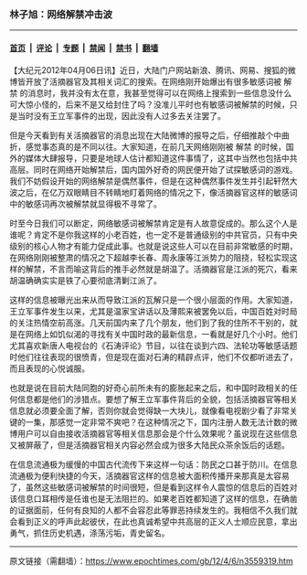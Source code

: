 ### 林子旭：网络解禁冲击波

---

#### [首页](../../../..?n3559319) &nbsp;|&nbsp; [评论](../../../../../epoch-comment?n3559319) &nbsp;|&nbsp; [专题](../../../../../epoch-special?n3559319) &nbsp;|&nbsp; [禁闻](../../../../../epoch-news?n3559319) &nbsp;|&nbsp; [禁书](../../../../../books?n3559319) &nbsp;|&nbsp; [翻墙](https://github.com/gfw-breaker/nogfw/blob/master/README.md?n3559319)


<div class="post_content" id="artbody" itemprop="articleBody">
 <!-- article content begin -->
 <p>
  【大纪元2012年04月06日讯】近日，大陆门户网站新浪、腾讯、网易、搜狐的微博皆开放了活摘器官及其相关词汇的搜索。在网络刚开始爆出有很多敏感词被
  <ok href="https://www.epochtimes.com/gb/tag/%E8%A7%A3%E7%A6%81.html">
   解禁
  </ok>
  的消息时，我并没有太在意，我甚至觉得可以在网络上搜索到一些信息没什么可大惊小怪的，后来不是又给封住了吗？没准儿平时也有敏感词被解禁的时候，只是当时没有王立军事件的出现，因此没有人过多去关注罢了。
 </p>
 <p>
  但是今天看到有关活摘器官的消息出现在大陆微博的报导之后，仔细推敲个中曲折，感觉事态真的是不同以往。大家知道，在前几天网络刚刚被
  <ok href="https://www.epochtimes.com/gb/tag/%E8%A7%A3%E7%A6%81.html">
   解禁
  </ok>
  的时候，国外的媒体大肆报导，只要是地球人估计都知道这件事情了，这其中当然也包括中共高层。同时在网络开始解禁后，国内国外好奇的网民便开始了试探敏感词的游戏。我们不妨假设开始的网络解禁是偶然事件，但是在这种偶然事件发生并引起轩然大波之后，在亿万双眼睛目不转睛地盯着网络的情况之下，像活摘器官这样的敏感词中的敏感词再次被解禁就显得极不寻常了。
 </p>
 <p>
  时至今日我们可以断定，网络敏感词被解禁肯定是有人故意促成的。那么这个人是谁呢？肯定不是你我这样的小老百姓，也一定不是普通级别的中共官员，只有中央级别的核心人物才有能力促成此事。也就是说这些人可以在目前非常敏感的时期，在网络刚刚被整肃的情况之下超越李长春、周永康等江派势力的阻挠，轻松实现这样的解禁，不言而喻这背后的推手必然就是胡温了。活摘器官是江派的死穴，看来胡温确确实实是铁了心要彻底清剿江派了。
 </p>
 <p>
  这样的信息被曝光出来从而导致江派的瓦解只是一个很小层面的作用。大家知道，王立军事件发生以来，尤其是温家宝讲话以及薄熙来被罢免以后，中国百姓对时局的关注热情空前高涨。几天前国内来了几个朋友，他们到了我的住所不干别的，就是在网络上如饥似渴的寻找有关中国时政的最新信息，一看就是好几个小时。他们尤其喜欢新唐人电视台的《石涛评论》节目，以往在谈到六四、法轮功等敏感话题时他们往往表现的很愤青，但是现在面对石涛的精辟点评，他们不仅都听进去了，而且表现的心悦诚服。
 </p>
 <p>
  也就是说在目前大陆同胞的好奇心前所未有的膨胀起来之后，和中国时政相关的任何信息都是他们的涉猎点。要想了解王立军事件背后的全貌，包括活摘器官等相关信息就必须要全面了解，否则你就会觉得缺一大块儿，就像看电视剧少看了非常关键的一集，那感觉一定非常不爽吧？在这种情况之下，国内注册人数无法计数的微博用户可以自由接收活摘器官等相关信息那会是个什么效果呢？虽说现在这些信息又被屏蔽了，但是活摘器官相关内容必然会成为很多大陆民众茶余饭后的话题。
 </p>
 <p>
  在信息流通极为缓慢的中国古代流传下来这样一句话：防民之口甚于防川。在信息流通极为便利快捷的今天，活摘器官这样的信息被大面积传播开来那真是太容易了，虽然这些敏感词被解禁的时间很短，但是看到这样令人震惊的信息后的百姓对该信息口耳相传是任谁也是无法阻拦的。如果老百姓都知道了这样的信息，在确凿的证据面前，任何有良知的人都不会容忍此等罪恶持续发生的。我相信不久我们就会看到正义的呼声此起彼伏，在此也真诚希望中共高层的正义人士顺应民意，拿出勇气，抓住历史机遇，涤荡污垢，青史留名。
 </p>
 <!-- article content end -->
 <div id="below_article_ad">
 </div>
</div>


---

原文链接（需翻墙）：https://www.epochtimes.com/gb/12/4/6/n3559319.htm